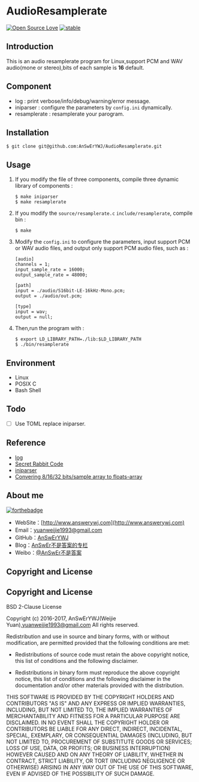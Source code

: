 # AudioResamplerate 
[![Open Source Love](https://badges.frapsoft.com/os/v1/open-source.png?v=103)](https://github.com/ellerbrock/open-source-badge/)
[![stable](http://badges.github.io/stability-badges/dist/stable.svg)](http://github.com/badges/stability-badges)

## Introduction
This is an audio resamplerate program for Linux,support PCM and WAV audio(mone or stereo),bits of each sample is **16** default.

## Component
- log : print verbose/info/debug/warning/error message.
- iniparser : configure the parameters by ``config.ini`` dynamically.
- resamplerate : resamplerate your parogram.

## Installation
```
$ git clone git@github.com:AnSwErYWJ/AudioResamplerate.git
```

## Usage
1. If you modify the file of three components, compile three dynamic library of components : 
    ```
    $ make iniparser
    $ make resamplerate
    ```
    
2. If you modify the ``source/resamplerate.c`` ``include/resamplerate``, compile bin :
	```
	$ make
	``` 

3. Modify the ``config.ini`` to configure the parameters, input support PCM or WAV audio files, and output only support PCM audio files, such as :
	```
	[audio]
	channels = 1;
	input_sample_rate = 16000;
	output_sample_rate = 48000;

	[path]
	input = ./audio/S16bit-LE-16kHz-Mono.pcm;
	output = ./audio/out.pcm;

	[type]
	input = wav;
	output = null;
	``` 

4. Then,run the program with :
    ```
    $ export LD_LIBRARY_PATH=./lib:$LD_LIBRARY_PATH
    $ ./bin/resamplerate
    ```

## Environment
+ Linux
+ POSIX C
+ Bash Shell

## Todo
- [ ] Use TOML replace iniparser.

## Reference
- [log](https://github.com/AnSwErYWJ/DogFood/tree/master/C/log)
- [Secret Rabbit Code](http://www.mega-nerd.com/SRC/index.html)
- [iniparser](http://ndevilla.free.fr/iniparser)
- [Convering 8/16/32 bits/sample array to floats-array](http://stackoverflow.com/questions/4632502/waveinproc-windows-audio-question)

## About me
[![forthebadge](http://forthebadge.com/images/badges/ages-20-30.svg)](http://forthebadge.com)
- WebSite：[http://www.answerywj.com](http://www.answerywj.com)
- Email：[yuanweijie1993@gmail.com](https://mail.google.com)
- GitHub：[AnSwErYWJ](https://github.com/AnSwErYWJ)
- Blog：[AnSwEr不是答案的专栏](http://blog.csdn.net/u011192270)
- Weibo：[@AnSwEr不是答案](http://weibo.com/1783591593)

## Copyright and License
## Copyright and License
BSD 2-Clause License

Copyright (c) 2016-2017, AnSwErYWJ(Weijie Yuan),yuanweijie1993@gmail.com
All rights reserved.

Redistribution and use in source and binary forms, with or without
modification, are permitted provided that the following conditions are met:

* Redistributions of source code must retain the above copyright notice, this
  list of conditions and the following disclaimer.

* Redistributions in binary form must reproduce the above copyright notice,
  this list of conditions and the following disclaimer in the documentation
  and/or other materials provided with the distribution.

THIS SOFTWARE IS PROVIDED BY THE COPYRIGHT HOLDERS AND CONTRIBUTORS "AS IS"
AND ANY EXPRESS OR IMPLIED WARRANTIES, INCLUDING, BUT NOT LIMITED TO, THE
IMPLIED WARRANTIES OF MERCHANTABILITY AND FITNESS FOR A PARTICULAR PURPOSE ARE
DISCLAIMED. IN NO EVENT SHALL THE COPYRIGHT HOLDER OR CONTRIBUTORS BE LIABLE
FOR ANY DIRECT, INDIRECT, INCIDENTAL, SPECIAL, EXEMPLARY, OR CONSEQUENTIAL
DAMAGES (INCLUDING, BUT NOT LIMITED TO, PROCUREMENT OF SUBSTITUTE GOODS OR
SERVICES; LOSS OF USE, DATA, OR PROFITS; OR BUSINESS INTERRUPTION) HOWEVER
CAUSED AND ON ANY THEORY OF LIABILITY, WHETHER IN CONTRACT, STRICT LIABILITY,
OR TORT (INCLUDING NEGLIGENCE OR OTHERWISE) ARISING IN ANY WAY OUT OF THE USE
OF THIS SOFTWARE, EVEN IF ADVISED OF THE POSSIBILITY OF SUCH DAMAGE.
